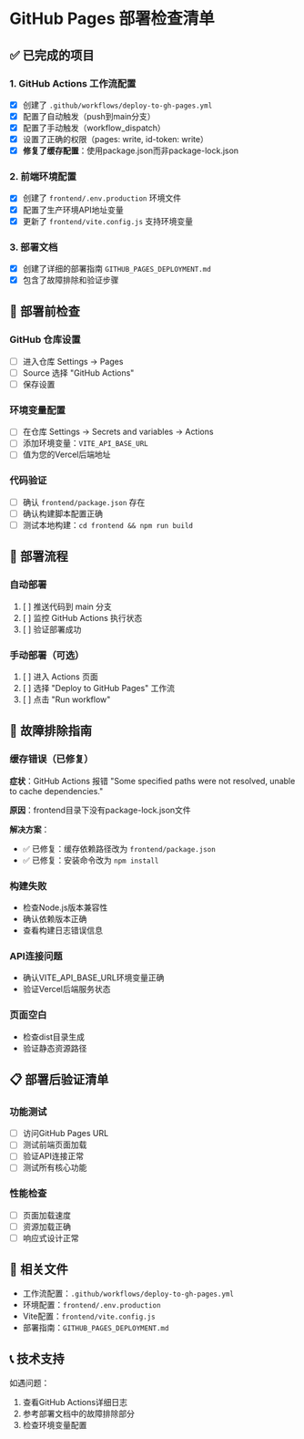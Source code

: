 # GitHub Pages 部署检查清单

## ✅ 已完成的项目

### 1. GitHub Actions 工作流配置
- [x] 创建了 `.github/workflows/deploy-to-gh-pages.yml`
- [x] 配置了自动触发（push到main分支）
- [x] 配置了手动触发（workflow_dispatch）
- [x] 设置了正确的权限（pages: write, id-token: write）
- [x] **修复了缓存配置**：使用package.json而非package-lock.json

### 2. 前端环境配置
- [x] 创建了 `frontend/.env.production` 环境文件
- [x] 配置了生产环境API地址变量
- [x] 更新了 `frontend/vite.config.js` 支持环境变量

### 3. 部署文档
- [x] 创建了详细的部署指南 `GITHUB_PAGES_DEPLOYMENT.md`
- [x] 包含了故障排除和验证步骤

## 🔧 部署前检查

### GitHub 仓库设置
- [ ] 进入仓库 Settings → Pages
- [ ] Source 选择 "GitHub Actions"
- [ ] 保存设置

### 环境变量配置
- [ ] 在仓库 Settings → Secrets and variables → Actions
- [ ] 添加环境变量：`VITE_API_BASE_URL`
- [ ] 值为您的Vercel后端地址

### 代码验证
- [ ] 确认 `frontend/package.json` 存在
- [ ] 确认构建脚本配置正确
- [ ] 测试本地构建：`cd frontend && npm run build`

## 🚀 部署流程

### 自动部署
1. [ ] 推送代码到 main 分支
2. [ ] 监控 GitHub Actions 执行状态
3. [ ] 验证部署成功

### 手动部署（可选）
1. [ ] 进入 Actions 页面
2. [ ] 选择 "Deploy to GitHub Pages" 工作流
3. [ ] 点击 "Run workflow"

## 🐛 故障排除指南

### 缓存错误（已修复）
**症状**：GitHub Actions 报错 "Some specified paths were not resolved, unable to cache dependencies."

**原因**：frontend目录下没有package-lock.json文件

**解决方案**：
- ✅ 已修复：缓存依赖路径改为 `frontend/package.json`
- ✅ 已修复：安装命令改为 `npm install`

### 构建失败
- 检查Node.js版本兼容性
- 确认依赖版本正确
- 查看构建日志错误信息

### API连接问题
- 确认VITE_API_BASE_URL环境变量正确
- 验证Vercel后端服务状态

### 页面空白
- 检查dist目录生成
- 验证静态资源路径

## 📋 部署后验证清单

### 功能测试
- [ ] 访问GitHub Pages URL
- [ ] 测试前端页面加载
- [ ] 验证API连接正常
- [ ] 测试所有核心功能

### 性能检查
- [ ] 页面加载速度
- [ ] 资源加载正确
- [ ] 响应式设计正常

## 🔗 相关文件
- 工作流配置：`.github/workflows/deploy-to-gh-pages.yml`
- 环境配置：`frontend/.env.production`
- Vite配置：`frontend/vite.config.js`
- 部署指南：`GITHUB_PAGES_DEPLOYMENT.md`

## 📞 技术支持
如遇问题：
1. 查看GitHub Actions详细日志
2. 参考部署文档中的故障排除部分
3. 检查环境变量配置